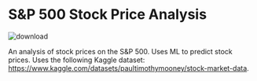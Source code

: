 # S&P 500 Stock Price Analysis

![download](https://github.com/melvinrajendran/SP500-Stock-Price-Analysis/assets/44681827/db1fd058-ae3d-47ec-b102-108c8db37208)

An analysis of stock prices on the S&amp;P 500. Uses ML to predict stock prices. Uses the following Kaggle dataset: https://www.kaggle.com/datasets/paultimothymooney/stock-market-data.
